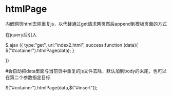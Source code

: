 # htmlPage
内嵌网页html去除重复js，以代替通过get请求网页然后append到模板页面的方式

在jquery后引入

$.ajax ({
	type:"get",
	url:"index2.html",
	success:function (data){
		$("#cotainer").htmlPage(data);
	}

})

#会自动把data里面与当前页中重复的js文件去除，默认加到body的末尾，也可以在第二个参数指定目标

$("#cotainer").htmlPage(data,$("#insert"));